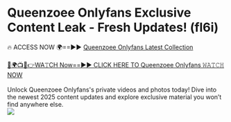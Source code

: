 # Queenzoee Onlyfans Exclusive Content Leak - Fresh Updates! (fl6i)

🔥 ACCESS NOW 🌍==►► <a href="https://tinyurl.com/kvy9nzfs" rel="nofollow">Queenzoee Onlyfans Latest Collection</a>
<br><br>
[🔴🌍📺📱👉WA𝚃CH Now==►► CLICK HERE TO Queenzoee Onlyfans 𝚆𝙰𝚃𝙲𝙷 NOW](https://tinyurl.com/kvy9nzfs)
<br><br>
Unlock Queenzoee Onlyfans's private videos and photos today! Dive into the newest 2025 content updates and explore exclusive material you won’t find anywhere else.
<br>
<a href="https://tinyurl.com/kvy9nzfs" rel="nofollow" data-target="animated-image.originalLink"><img src="https://camo.githubusercontent.com/8a4f000d20f83aca3bf7ec5f350d767afa0574a8a352519fd8cfa583a6f93a33/68747470733a2f2f692e696d6775722e636f6d2f644a486b345a712e676966" data-canonical-src="https://i.imgur.com/dJHk4Zq.gif" style="max-width: 100%; display: inline-block;" data-target="animated-image.originalImage"></a>
<br>
